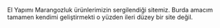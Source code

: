 El Yapımı Marangozluk ürünlerimizin sergilendiği sitemiz.
Burda amacım tamamen kendimi geliştirmekti o yüzden ileri düzey bir site değil.
